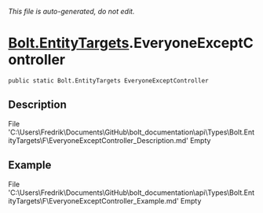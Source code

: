 *This file is auto-generated, do not edit.*

# [Bolt.EntityTargets](Types/Bolt.EntityTargets.md).EveryoneExceptController
`public static Bolt.EntityTargets EveryoneExceptController`
## Description
File 'C:\Users\Fredrik\Documents\GitHub\bolt_documentation\api\Types\Bolt.EntityTargets\F\EveryoneExceptController_Description.md' Empty
## Example
File 'C:\Users\Fredrik\Documents\GitHub\bolt_documentation\api\Types\Bolt.EntityTargets\F\EveryoneExceptController_Example.md' Empty
